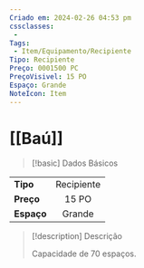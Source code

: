 ```yaml
---
Criado em: 2024-02-26 04:53 pm
cssclasses:
 - 
Tags:
 - Item/Equipamento/Recipiente
Tipo: Recipiente
Preço: 0001500 PC
PreçoVisivel: 15 PO
Espaço: Grande
NoteIcon: Item
---
```

# [[Baú]]

> [!basic] Dados Básicos
> 
|            |     |
| ---------- |:---:|
| **Tipo**   |   Recipiente   |
| **Preço**  |   15 PO   |
| **Espaço** |   Grande   |
>
 
> [!description] Descrição
> 
> Capacidade de 70 espaços.